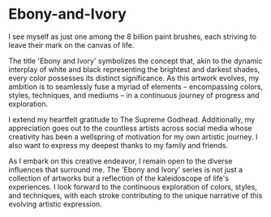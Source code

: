 # Ebony-and-Ivory
I see myself as just one among the 8 billion paint brushes, each striving to leave their mark on the canvas of life.

The title 'Ebony and Ivory' symbolizes the concept that, akin to the dynamic interplay of white and black representing the brightest and darkest shades, every color possesses its distinct significance. As this artwork evolves, my ambition is to seamlessly fuse a myriad of elements – encompassing colors, styles, techniques, and mediums – in a continuous journey of progress and exploration.

I extend my heartfelt gratitude to The Supreme Godhead. Additionally, my appreciation goes out to the countless artists across social media whose creativity has been a wellspring of motivation for my own artistic journey. I also want to express my deepest thanks to my family and friends.

As I embark on this creative endeavor, I remain open to the diverse influences that surround me. The 'Ebony and Ivory' series is not just a collection of artworks but a reflection of the kaleidoscope of life's experiences. I look forward to the continuous exploration of colors, styles, and techniques, with each stroke contributing to the unique narrative of this evolving artistic expression.
